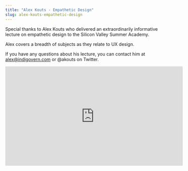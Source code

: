 ```yaml
---
title: "Alex Kouts - Empathetic Design"
slug: alex-kouts-empathetic-design
---
```


Special thanks to Alex Kouts who delivered an extraordinarily informative lecture on empathetic design to the Silicon Valley Summer Academy.

Alex covers a breadth of subjects as they relate to UX design.

If you have any questions about his lecture, you can contact him at alex@indigovern.com or @akouts on Twitter.

<iframe width="560" height="315" src="https://www.youtube.com/embed/Xc7C1aM5RQk" frameborder="0" allowfullscreen></iframe>